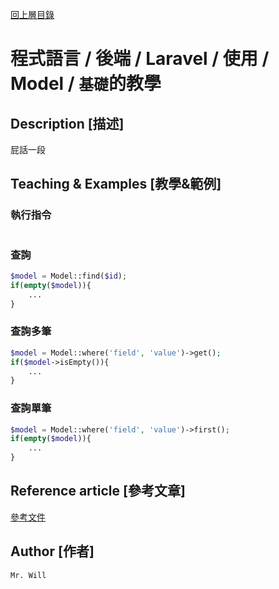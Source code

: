 [回上層目錄](../README.md)

# 程式語言 / 後端 / Laravel / 使用 / Model / `基礎`的教學

## **Description [描述]**
屁話一段

## **Teaching & Examples [教學&範例]**
### 執行指令
```bash
```

### 查詢
```php
$model = Model::find($id);
if(empty($model)){
    ...
}
```

### 查詢多筆
```php
$model = Model::where('field', 'value')->get();
if($model->isEmpty()){
    ...
}
```

### 查詢單筆
```php
$model = Model::where('field', 'value')->first();
if(empty($model)){
    ...
}
```

## **Reference article [參考文章]**
[參考文件](網址)

## **Author [作者]**
`Mr. Will`

